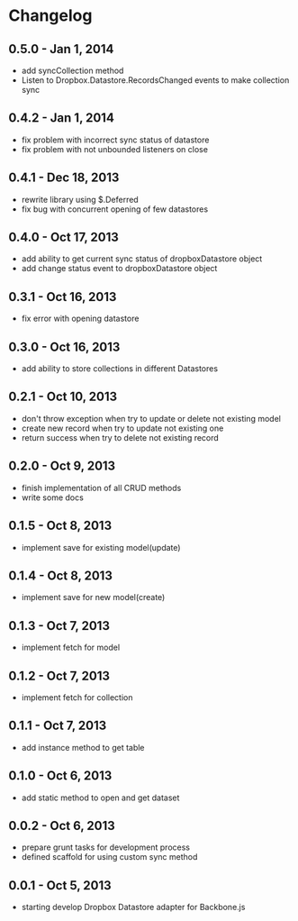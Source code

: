 # Changelog

## 0.5.0 - Jan 1, 2014
- add syncCollection method
- Listen to Dropbox.Datastore.RecordsChanged events to make collection sync

## 0.4.2 - Jan 1, 2014
- fix problem with incorrect sync status of datastore
- fix problem with not unbounded listeners on close

## 0.4.1 - Dec 18, 2013
- rewrite library using $.Deferred
- fix bug with concurrent opening of few datastores

## 0.4.0 - Oct 17, 2013
- add ability to get current sync status of dropboxDatastore object
- add change status event to dropboxDatastore object

## 0.3.1 - Oct 16, 2013
- fix error with opening datastore

## 0.3.0 - Oct 16, 2013
- add ability to store collections in different Datastores

## 0.2.1 - Oct 10, 2013
- don't throw exception when try to update or delete not existing model
- create new record when try to update not existing one
- return success when try to delete not existing record

## 0.2.0 - Oct 9, 2013
- finish implementation of all CRUD methods
- write some docs

## 0.1.5 - Oct 8, 2013
- implement save for existing model(update)

## 0.1.4 - Oct 8, 2013
- implement save for new model(create)

## 0.1.3 - Oct 7, 2013
- implement fetch for model

## 0.1.2 - Oct 7, 2013
- implement fetch for collection

## 0.1.1 - Oct 7, 2013
- add instance method to get table

## 0.1.0 - Oct 6, 2013
- add static method to open and get dataset

## 0.0.2 - Oct 6, 2013
- prepare grunt tasks for development process
- defined scaffold for using custom sync method

## 0.0.1 - Oct 5, 2013
- starting develop Dropbox Datastore adapter for Backbone.js
